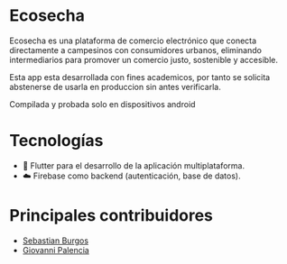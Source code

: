 # Ecosecha

Ecosecha es una plataforma de comercio electrónico que conecta directamente a campesinos con consumidores urbanos, eliminando intermediarios para promover un comercio justo, sostenible y accesible.

Esta app esta desarrollada con fines academicos, por tanto se solicita abstenerse de usarla en produccion sin antes verificarla.

Compilada y probada solo en dispositivos android

# Tecnologías
- 📱 Flutter para el desarrollo de la aplicación multiplataforma.
- ☁️ Firebase como backend (autenticación, base de datos).


# Principales contribuidores
- [Sebastian Burgos](https://github.com/Tian2803)
- [Giovanni Palencia](https://github.com/GiovanniNoRocket)
